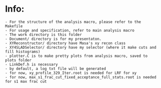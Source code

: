 # Info:
	- For the structure of the analysis macro, please refer to the Makefile
	- For usage and specification, refer to main analysis macro
	- The work directory is this folder
	- Document/ directory is for my presentaton. 
	- XYReconstructor/ directory have Masa's xy recon class
	- XY4SLADSelector/ directory have my selector (where it make cuts and fill histograms) 
	- plotter.C is to make pretty plots from analysis macro, saved to plots folder
	- LinkDef.h is necessary
	- by default, a log txt file will be generated
	- for now, xy_profile_329_Iter.root is needed for LRF for xy
	- for now, max_s1_frac_cut_fixed_acceptance_full_stats.root is needed for s1 max frac cut